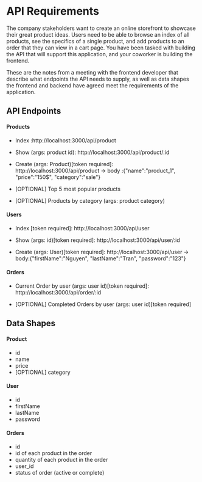 # API Requirements

The company stakeholders want to create an online storefront to showcase their great product ideas. Users need to be able to browse an index of all products, see the specifics of a single product, and add products to an order that they can view in a cart page. You have been tasked with building the API that will support this application, and your coworker is building the frontend.

These are the notes from a meeting with the frontend developer that describe what endpoints the API needs to supply, as well as data shapes the frontend and backend have agreed meet the requirements of the application.

## API Endpoints

#### Products

-   Index :http://localhost:3000/api/product

-   Show (args: product id): http://localhost:3000/api/product/:id

-   Create (args: Product)[token required]: http://localhost:3000/api/product -> body :{"name":"product_1", "price":"150$", "category":"sale"}

-   [OPTIONAL] Top 5 most popular products
-   [OPTIONAL] Products by category (args: product category)

#### Users

-   Index [token required]: http://localhost:3000/api/user

-   Show (args: id)[token required]: http://localhost:3000/api/user/:id

-   Create (args: User)[token required]: http://localhost:3000/api/user -> body:{"firstName":"Nguyen", "lastName":"Tran", "password":"123"}

#### Orders

-   Current Order by user (args: user id)[token required]: http://localhost:3000/api/order/:id

-   [OPTIONAL] Completed Orders by user (args: user id)[token required]

## Data Shapes

#### Product

-   id
-   name
-   price
-   [OPTIONAL] category

#### User

-   id
-   firstName
-   lastName
-   password

#### Orders

-   id
-   id of each product in the order
-   quantity of each product in the order
-   user_id
-   status of order (active or complete)
